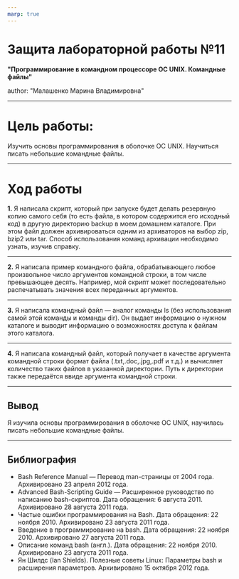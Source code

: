 ```yaml
---
marp: true
---
```


# Защита лабораторной работы №11
 **"Программирование в командном процессоре ОС UNIX. Командные файлы"**

author: "Малашенко Марина Владимировна"

- - -

# Цель работы:

Изучить основы программирования в оболочке ОС UNIX. Научиться писать небольшие командные файлы.

- - -

# Ход работы

**1.** Я написала скрипт, который при запуске будет делать резервную копию самого себя (то есть файла, в котором содержится его исходный код) в другую директорию backup в моем домашнем каталоге. При этом файл должен архивироваться одним из архиваторов на выбор zip, bzip2 или tar. Способ использования команд архивации необходимо узнать, изучив справку.

- - -

**2.** Я написала пример командного файла, обрабатывающего любое произвольное число аргументов командной строки, в том числе превышающее десять. Например, мой скрипт может последовательно распечатывать значения всех переданных аргументов.

- - -

**3.** Я написала командный файл — аналог команды ls (без использования самой этой команды и команды dir). Он выдает информацию о нужном каталоге и выводит информацию о возможностях доступа к файлам этого каталога.

- - -

**4.** Я написала командный файл, который получает в качестве аргумента командной строки формат файла (.txt,.doc,.jpg,.pdf и т.д.) и вычисляет количество таких файлов в указанной директории. Путь к директории также передаётся ввиде аргумента командной строки.

- - -

## Вывод
Я изучила основы программирования в оболочке ОС UNIX, научилась писать небольшие командные файлы.

- - -

## Библиография

- Bash Reference Manual — Перевод man-страницы от 2004 года. Архивировано 23 апреля 2012 года.
- Advanced Bash-Scripting Guide — Расширенное руководство по написанию bash-скриптов. Дата обращения: 6 августа 2011. Архивировано 28 августа 2011 года.
- Частые ошибки программирования на Bash. Дата обращения: 22 ноября 2010. Архивировано 23 августа 2011 года.
- Введение в программирование на bash. Дата обращения: 22 ноября 2010. Архивировано 27 августа 2011 года.
- Описание команд bash (англ.). Дата обращения: 22 ноября 2010. Архивировано 23 августа 2011 года.
- Ян Шилдс (Ian Shields). Полезные советы Linux: Параметры bash и расширения параметров. Архивировано 15 октября 2012 года.

